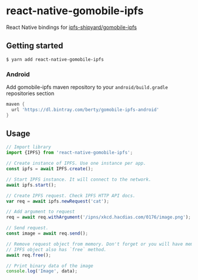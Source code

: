 # react-native-gomobile-ipfs

React Native bindings for [ipfs-shipyard/gomobile-ipfs](https://github.com/ipfs-shipyard/gomobile-ipfs)

## Getting started

`$ yarn add react-native-gomobile-ipfs`

### Android

Add gomobile-ipfs maven repository to your `android/build.gradle` repositories section

```groovy
maven {
  url 'https://dl.bintray.com/berty/gomobile-ipfs-android'
}
```

## Usage
```javascript
// Import library
import {IPFS} from 'react-native-gomobile-ipfs';

// Create instance of IPFS. Use one instance per app.
const ipfs = await IPFS.create();

// Start IPFS instance. It will connect to the network.
await ipfs.start();

// Create IPFS request. Check IPFS HTTP API docs.
var req = await ipfs.newRequest('cat');

// Add argument to request
req = await req.withArgument('/ipns/xkcd.hacdias.com/0176/image.png');

// Send request.
const image = await req.send();

// Remove request object from memory. Don't forget or you will have memory leak.
// IPFS object also has `free` method.
await req.free();

// Print binary data of the image
console.log('Image', data);
```
